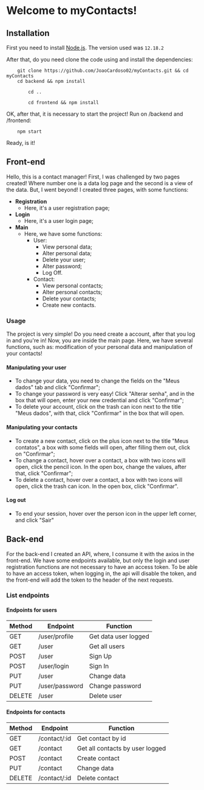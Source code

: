 
# Welcome to myContacts!

## Installation

First you need to install [Node.js](https://nodejs.org/). The version used was `12.18.2`

After that, do you need clone the code using and install the dependencies:

```
    git clone https://github.com/JoaoCardoso02/myContacts.git && cd myContacts
    cd backend && npm install

		cd ..

		cd frontend && npm install
```

OK, after that, it is necessary to start the project! Run on /backend and /frontend:

```
    npm start
```
Ready, is it!

## Front-end

Hello, this is a contact manager!
First, I was challenged by two pages created! Where number one is a data log page and the second is a view of the data.
But, I went beyond!
I created three pages, with some functions:
+ **Registration**
	+ Here, it's a user registration page;
+ **Login**
    + Here, it's a user login page;
+ **Main**
	+ Here, we have some functions:
		+ User:
			+ View personal data;
			+ Alter personal data;
			+ Delete your user;
			+ Alter password;
			+ Log Off.
		+ Contact:
			+ View personal contacts;
			+ Alter personal contacts;
			+ Delete your contacts;
			+ Create new contacts.

### Usage

The project is very simple! Do you need create a account, after that you log in  and you're in!
Now, you are inside the main page. Here, we have several functions, such as: modification of your personal data and manipulation of your contacts!

#### Manipulating your user
+ To change your data, you need to change the fields on the "Meus dados" tab and click "Confirmar";
+ To change your password is very easy! Click "Alterar senha", and in the box that will open, enter your new credential and click "Confirmar";
+ To delete your account, click on the trash can icon next to the title "Meus dados", with that, click "Confirmar" in the box that will open.

#### Manipulating your contacts

+ To create a new contact, click on the plus icon next to the title "Meus contatos", a box with some fields will open, after filling them out, click on "Confirmar";
+ To change a contact, hover over a contact, a box with two icons will open, click the pencil icon. In the open box, change the values, after that, click "Confirmar";
+ To delete a contact, hover over a contact, a box with two icons will open, click the trash can icon. In the open box, click "Confirmar".

#### Log out

+ To end your session, hover over the person icon in the upper left corner, and click "Sair"

## Back-end
For the back-end I created an API, where, I consume it with the axios in the front-end.
We have some endpoints available, but only the login and user registration functions are not necessary to have an access token.
To be able to have an access token, when logging in, the api will disable the token, and the front-end will add the token to the header of the next requests.

### List endpoints

#### Endpoints for users

| Method | Endpoint | Function |
|--|--|--|
| GET | /user/profile | Get data user logged
| GET | /user | Get all users
| POST | /user | Sign Up
| POST | /user/login | Sign In
| PUT | /user | Change data
| PUT | /user/password | Change password
| DELETE | /user | Delete user

#### Endpoints for contacts

| Method | Endpoint | Function |
|--|--|--|
| GET | /contact/:id | Get contact by id
| GET | /contact | Get all contacts by user logged
| POST | /contact | Create contact
| PUT | /contact | Change data
| DELETE | /contact/:id | Delete contact
